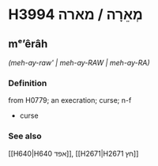 # H3994 מְאֵרָה / מארה

## mᵉʼêrâh

_(meh-ay-raw' | meh-ay-RAW | meh-ay-RA)_

### Definition

from H0779; an execration; curse; n-f

- curse

### See also

[[H640|H640 אפד]], [[H2671|H2671 חץ]]
